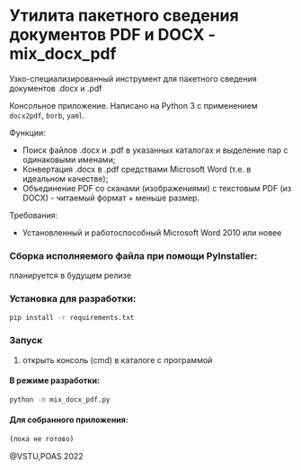 #  Утилита пакетного сведения документов PDF и DOCX - mix_docx_pdf
Узко-специализированный инструмент для пакетного сведения документов .docx и .pdf

Консольное приложение.
Написано на Python 3 с применением `docx2pdf`, `borb`, `yaml`.

Функции:
- Поиск файлов .docx и .pdf в указанных каталогах и выделение пар с одинаковыми именами;
- Конвертация .docx в .pdf средствами Microsoft Word (т.е. в идеальном качестве);
- Объединение PDF со сканами (изображениями) с текстовым PDF (из DOCX) - читаемый формат + меньше размер.

Требования:
- Установленный и работоспособный Microsoft Word 2010 или новее


### Сборка исполняемого файла при помощи PyInstaller:  
планируется в будущем релизе

 
### Установка для разработки:

```bash
pip install -r requirements.txt
```

### Запуск

1. открыть консоль (cmd) в каталоге с программой

#### В режиме разработки:
```bash
python -m mix_docx_pdf.py
```

#### Для собранного приложения:

```bash
(пока не готово)
```

@VSTU,POAS 2022
